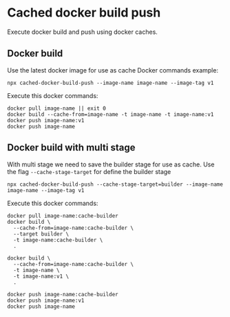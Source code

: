 # Cached docker build push

Execute docker build and push using docker caches.

## Docker build

Use the latest docker image for use as cache
Docker commands example:

```
npx cached-docker-build-push --image-name image-name --image-tag v1
```

Execute this docker commands:

```
docker pull image-name || exit 0
docker build --cache-from=image-name -t image-name -t image-name:v1
docker push image-name:v1
docker push image-name
```

## Docker build with multi stage

With multi stage we need to save the builder stage for use as cache. Use the flag `--cache-stage-target` for define the builder stage

```
npx cached-docker-build-push --cache-stage-target=builder --image-name image-name --image-tag v1
```

Execute this docker commands:

```
docker pull image-name:cache-builder
docker build \
  --cache-from=image-name:cache-builder \
  --target builder \
  -t image-name:cache-builder \
  .

docker build \
  --cache-from=image-name:cache-builder \
  -t image-name \
  -t image-name:v1 \
  .

docker push image-name:cache-builder
docker push image-name:v1
docker push image-name
```
